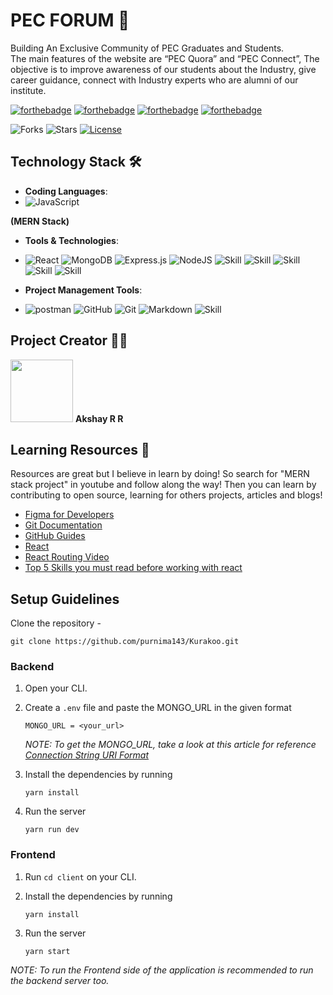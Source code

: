 # PEC FORUM 🔰

Building An Exclusive Community
of PEC Graduates and Students.  
The main features of the website are “PEC Quora” and “PEC Connect”, The objective is to improve awareness of our students about the Industry, give career guidance, connect with Industry experts who are alumni of our institute.  


[![forthebadge](https://forthebadge.com/images/badges/open-source.svg)](https://forthebadge.com)
[![forthebadge](https://forthebadge.com/images/badges/built-with-love.svg)](https://forthebadge.com)
[![forthebadge](https://forthebadge.com/images/badges/built-by-developers.svg)](https://forthebadge.com)
[![forthebadge](https://forthebadge.com/images/badges/makes-people-smile.svg)](https://forthebadge.com)  


![Forks](https://img.shields.io/github/forks/akshay1027/pecquora)
![Stars](https://img.shields.io/github/stars/akshay1027/pecquora)
[![License](https://img.shields.io/github/license/purnima143/Kurakoo)](https://github.com/purnima143/Kurakoo/blob/master/LICENSE)


## Technology Stack 🛠️

- **Coding Languages**: 
- <img alt="JavaScript" src="https://img.shields.io/badge/javascript%20-%23323330.svg?&style=for-the-badge&logo=javascript&logoColor=%23F7DF1E"/>
 **(MERN Stack)**

- **Tools & Technologies**:     
- <img alt="React" src="https://img.shields.io/badge/react%20-%2320232a.svg?&style=for-the-badge&logo=react&logoColor=%2361DAFB"/> <img alt="MongoDB" src ="https://img.shields.io/badge/MongoDB-%234ea94b.svg?&style=for-the-badge&logo=mongodb&logoColor=white"/> <img alt="Express.js" src="https://img.shields.io/badge/express.js%20-%23404d59.svg?&style=for-the-badge"/> <img alt="NodeJS" src="https://img.shields.io/badge/node.js%20-%2343853D.svg?&style=for-the-badge&logo=node.js&logoColor=white"/> ![Skill](https://img.shields.io/badge/Material--UI-0081CB?style=for-the-badge&logo=material-ui&logoColor=white)
![Skill](https://img.shields.io/badge/React_Router-CA4245?style=for-the-badge&logo=react-router&logoColor=white) ![Skill](https://img.shields.io/badge/axios-563D7C?style=for-the-badge&logo=axios&logoColor=white) ![Skill](https://img.shields.io/badge/bcrypt-CB3837?style=for-the-badge&logo=bcrypt&logoColor=white)
![Skill](https://img.shields.io/badge/cloudinary-000000?style=for-the-badge&logo=cloudinary&logoColor=white)


- **Project Management Tools**:   
- <img alt="postman" src="https://img.shields.io/badge/Postman%20-%23026AA7.svg?&style=for-the-badge&logo=Postman&logoColor=white"/> <img alt="GitHub" src="https://img.shields.io/badge/github%20-%23121011.svg?&style=for-the-badge&logo=github&logoColor=white"/> <img alt="Git" src="https://img.shields.io/badge/git%20-%23F05033.svg?&style=for-the-badge&logo=git&logoColor=white"/> <img alt="Markdown" src="https://img.shields.io/badge/markdown-%23000000.svg?&style=for-the-badge&logo=markdown&logoColor=white"/> ![Skill](https://img.shields.io/badge/Yarn-2C8EBB?style=for-the-badge&logo=yarn&logoColor=white)

## Project Creator 👐🏻

<td align="center"><img src="https://avatars.githubusercontent.com/u/65683151?s=400&u=fcfad8b07092211b1f7f2cebd7e2b48e7d71a469&v=4" width="100px;" alt=""/> 
	<b>Akshay R R</b>
</td>

  
## Learning Resources 🧰

Resources are great but I believe in learn by doing! So search for "MERN stack project" in youtube and follow along the way! Then you can learn by contributing to open source, learning for others projects, articles and blogs!

- [Figma for Developers](https://www.youtube.com/playlist?list=PL7e8VJ_ZN6epq-oiYOufiuPI-fpDC2Mby)
- [Git Documentation](https://git-scm.com/docs)
- [GitHub Guides](https://guides.github.com/)
- [React](https://girlcodeit.com/onecodemap?id=react.json)
- [React Routing Video](https://www.youtube.com/watch?v=Law7wfdg_ls&t=1778s)
- [Top 5 Skills you must read before working with react](https://www.geeksforgeeks.org/top-5-skills-you-must-know-before-you-learn-reactjs/)  


## Setup Guidelines
Clone the repository -
```
git clone https://github.com/purnima143/Kurakoo.git
```

### Backend

1. Open your CLI.

2. Create a `.env` file and paste the MONGO_URL in the given format

    ```
    MONGO_URL = <your_url>
    ```

    _NOTE: To get the MONGO_URL, take a look at this article for reference [Connection String URI Format](https://docs.mongodb.com/manual/reference/connection-string/)_

3. Install the dependencies by running
    ```
    yarn install
    ```

4. Run the server
    ```
    yarn run dev
    ```

### Frontend

1. Run `cd client` on your CLI.

2. Install the dependencies by running
    ```
    yarn install
    ```

3. Run the server
    ```
    yarn start
    ```
_NOTE: To run the Frontend side of the application is recommended to run the backend server too._


